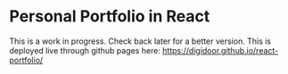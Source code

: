 # Personal Portfolio in React
This is a work in progress. Check back later for a better version. This is deployed live through github pages here:
https://digidoor.github.io/react-portfolio/
